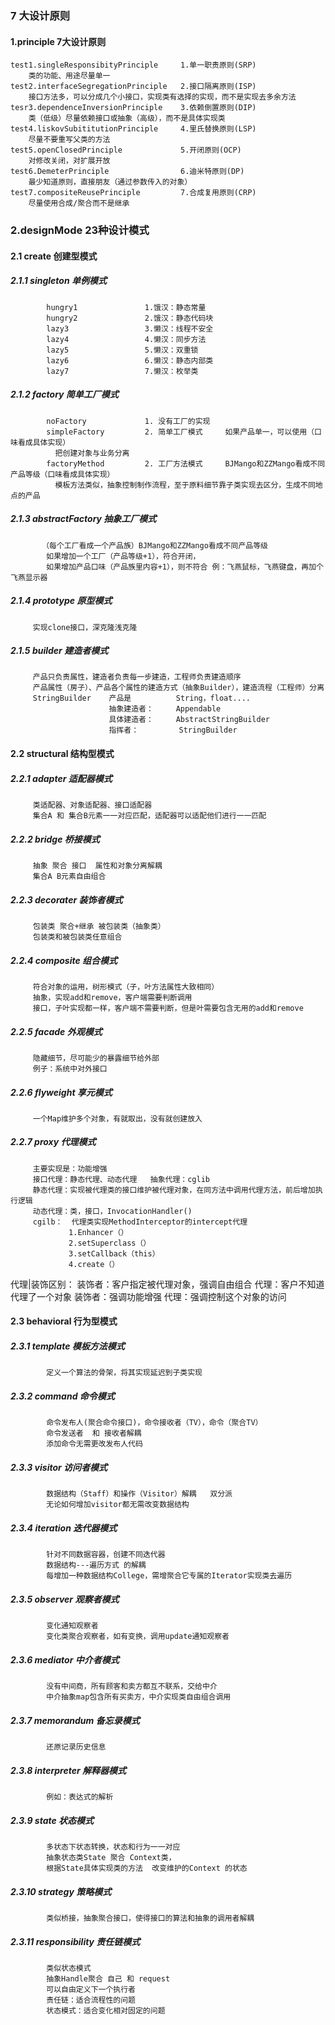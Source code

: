 ### 7 大设计原则
#### 1.principle                                  7大设计原则
    test1.singleResponsibityPrinciple     1.单一职责原则(SRP) 
        类的功能、用途尽量单一
    test2.interfaceSegregationPrinciple   2.接口隔离原则(ISP)
        接口方法多，可以分成几个小接口，实现类有选择的实现，而不是实现去多余方法    
    tesr3.dependenceInversionPrinciple    3.依赖倒置原则(DIP)
        类（低级）尽量依赖接口或抽象（高级），而不是具体实现类
    test4.liskovSubititutionPrinciple     4.里氏替换原则(LSP)
        尽量不要重写父类的方法
    test5.openClosedPrinciple             5.开闭原则(OCP)
        对修改关闭，对扩展开放
    test6.DemeterPrinciple                6.迪米特原则(DP)
        最少知道原则，直接朋友（通过参数传入的对象）
    test7.compositeReusePrinciple         7.合成复用原则(CRP)
        尽量使用合成/聚合而不是继承
### 2.designMode                  23种设计模式
####    2.1 create                创建型模式
#####    2.1.1 singleton          单例模式
            hungry1               1.饿汉：静态常量
            hungry2               2.饿汉：静态代码块
            lazy3                 3.懒汉：线程不安全
            lazy4                 4.懒汉：同步方法
            lazy5                 5.懒汉：双重锁
            lazy6                 6.懒汉：静态内部类
            lazy7                 7.懒汉：枚举类
#####    2.1.2 factory            简单工厂模式
            noFactory             1. 没有工厂的实现   
            simpleFactory         2. 简单工厂模式     如果产品单一，可以使用（口味看成具体实现）
              把创建对象与业务分离
            factoryMethod         2. 工厂方法模式     BJMango和ZZMango看成不同产品等级（口味看成具体实现）
              模板方法类似，抽象控制制作流程，至于原料细节靠子类实现去区分，生成不同地点的产品
#####    2.1.3 abstractFactory    抽象工厂模式        
           （每个工厂看成一个产品族）BJMango和ZZMango看成不同产品等级
            如果增加一个工厂（产品等级+1），符合开闭，
            如果增加产品口味（产品族里内容+1），则不符合 例：飞燕鼠标，飞燕键盘，再加个飞燕显示器
#####    2.1.4 prototype          原型模式
         实现clone接口，深克隆浅克隆
#####    2.1.5 builder            建造者模式
         产品只负责属性，建造者负责每一步建造，工程师负责建造顺序
         产品属性（房子）、产品各个属性的建造方式（抽象Builder），建造流程（工程师）分离
         StringBuilder    产品是          String，float....
                          抽象建造者：     Appendable
                          具体建造者：     AbstractStringBuilder
                          指挥者：         StringBuilder
            
####    2.2 structural            结构型模式
#####    2.2.1 adapter                 适配器模式
         类适配器、对象适配器、接口适配器
         集合A 和 集合B元素一一对应匹配，适配器可以适配他们进行一一匹配
#####    2.2.2 bridge                  桥接模式
         抽象 聚合 接口  属性和对象分离解耦
         集合A B元素自由组合
#####    2.2.3 decorater               装饰者模式
         包装类 聚合+继承 被包装类（抽象类）
         包装类和被包装类任意组合
#####    2.2.4 composite               组合模式
         符合对象的运用，树形模式（子，叶方法属性大致相同）
         抽象，实现add和remove，客户端需要判断调用
         接口，子叶实现都一样，客户端不需要判断，但是叶需要包含无用的add和remove   
#####    2.2.5 facade                  外观模式
         隐藏细节，尽可能少的暴露细节给外部
         例子：系统中对外接口
#####    2.2.6 flyweight               享元模式
         一个Map维护多个对象，有就取出，没有就创建放入
#####    2.2.7 proxy                   代理模式
         主要实现是：功能增强
         接口代理：静态代理、动态代理   抽象代理：cglib
         静态代理：实现被代理类的接口维护被代理对象，在同方法中调用代理方法，前后增加执行逻辑
         动态代理：类，接口，InvocationHandler()
         cgilb：  代理类实现MethodInterceptor的intercept代理
                 1.Enhancer（）
                 2.setSuperclass（）
                 3.setCallback（this）
                 4.create（）
代理|装饰区别：  装饰者：客户指定被代理对象，强调自由组合   代理：客户不知道代理了一个对象
               装饰者：强调功能增强   代理：强调控制这个对象的访问  
         
         
####   2.3 behavioral            行为型模式
#####    2.3.1  template               模板方法模式
            定义一个算法的骨架，将其实现延迟到子类实现
#####    2.3.2  command                命令模式   
            命令发布人(聚合命令接口)，命令接收者（TV），命令（聚合TV） 
            命令发送者  和 接收者解耦
            添加命令无需更改发布人代码
#####    2.3.3  visitor                访问者模式
            数据结构（Staff）和操作（Visitor）解耦   双分派
            无论如何增加visitor都无需改变数据结构
#####    2.3.4  iteration              迭代器模式
            针对不同数据容器，创建不同迭代器
            数据结构---遍历方式 的解耦
            每增加一种数据结构College，需增聚合它专属的Iterator实现类去遍历
#####    2.3.5  observer               观察者模式
            变化通知观察者
            变化类聚合观察者，如有变换，调用update通知观察者
#####    2.3.6  mediator               中介者模式
            没有中间商，所有顾客和卖方都互不联系，交给中介
            中介抽象map包含所有买卖方，中介实现类自由组合调用
#####    2.3.7  memorandum             备忘录模式
            还原记录历史信息
#####    2.3.8  interpreter            解释器模式
            例如：表达式的解析
#####    2.3.9  state                  状态模式
            多状态下状态转换，状态和行为一一对应
            抽象状态类State 聚合 Context类，
            根据State具体实现类的方法  改变维护的Context 的状态
#####    2.3.10 strategy               策略模式
            类似桥接，抽象聚合接口，使得接口的算法和抽象的调用者解耦
#####    2.3.11 responsibility         责任链模式
            类似状态模式
            抽象Handle聚合 自己 和 request
            可以自由定义下一个执行者
            责任链：适合流程性的问题
            状态模式：适合变化相对固定的问题